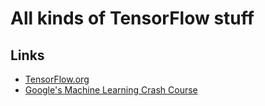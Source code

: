 # All kinds of TensorFlow stuff
## Links
* [TensorFlow.org](https://www.tensorflow.org/)
* [Google's Machine Learning Crash Course](https://developers.google.com/machine-learning/crash-course/)
